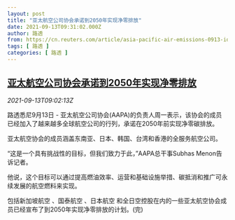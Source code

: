 ```yaml
---
layout: post
title: "亚太航空公司协会承诺到2050年实现净零排放"
date: 2021-09-13T09:31:02.000Z
author: 路透
from: https://cn.reuters.com/article/asia-pacific-air-emissions-0913-idCNKBS2G90N0
tags: [ 路透 ]
categories: [ 路透 ]
---
```

<!--1631525462000-->
[亚太航空公司协会承诺到2050年实现净零排放](https://cn.reuters.com/article/asia-pacific-air-emissions-0913-idCNKBS2G90N0)
------

<div>
<div><i>2021-09-13T09:02:13Z</i></div><p>路透悉尼9月13日 - 亚太航空公司协会(AAPA)的负责人周一表示，该协会的成员已经加入了越来越多全球航空公司的行列，承诺在2050年前实现净零碳排放。</p><p>亚太航空协会的成员涵盖东南亚、日本、韩国、台湾和香港的全服务航空公司。</p><p>“这是一个具有挑战性的目标，但我们致力于此，”AAPA总干事Subhas Menon告诉记者。</p><p>他说，这个目标可以通过提高燃油效率、运营和基础设施举措、碳抵消和推广可永续发展的航空燃料来实现。</p><p>包括新加坡航空 、国泰航空 、日本航空  和全日空控股在内的一些亚太航空协会成员已经宣布了到2050年实现净零排放的计划。(完)</p>
</div>
